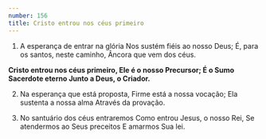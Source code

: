 ```yaml
---
number: 156
title: Cristo entrou nos céus primeiro
---
```


1. A esperança de entrar na glória
Nos sustém fiéis ao nosso Deus;
É, para os santos, neste caminho,
Âncora que vem dos céus.

__Cristo entrou nos céus primeiro,
Ele é o nosso Precursor;
É o Sumo Sacerdote eterno
Junto a Deus, o Criador.__

2. Na esperança que está proposta,
Firme está a nossa vocação;
Ela sustenta a nossa alma
Através da provação.

3. No santuário dos céus entraremos
Como entrou Jesus, o nosso Rei,
Se atendermos ao Seus preceitos
E amarmos Sua lei.
